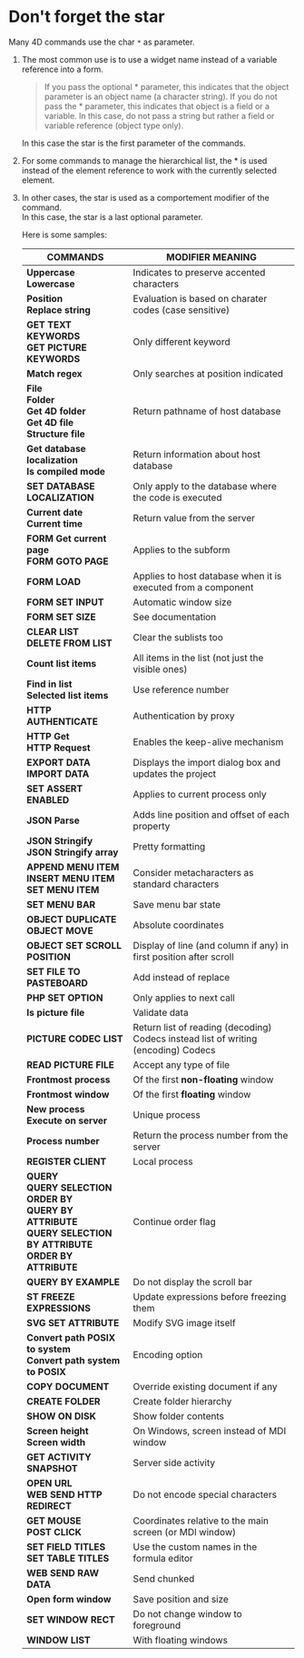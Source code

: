 # Don't forget the star

Many 4D commands use the char `*` as parameter.


1. The most common use is to use a widget name instead of a variable reference into a form.

	> If you pass the optional * parameter, this indicates that the object parameter is an object name (a character string). If you do not pass the * parameter, this indicates that object is a field or a variable. In this case, do not pass a string but rather a field or variable reference (object type only).
	
	In this case the star is the first parameter of the commands.


2. For some commands to manage the hierarchical list, the * is used instead of the element reference to work with the currently selected element.

3. In other cases, the star is used as a comportement modifier of the command.  
   In this case, the star is a last optional parameter.

	Here is some samples:
	
	|COMMANDS     |MODIFIER MEANING|
	|-------------|----------------|
	|**Uppercase**<br>**Lowercase**|Indicates to preserve accented characters|
	|**Position**<br>**Replace string**|Evaluation is based on charater codes (case sensitive)|
	|**GET TEXT KEYWORDS**<br>**GET PICTURE KEYWORDS**|Only different keyword|
	|**Match regex**|Only searches at position indicated|
	|**File**<br>**Folder**<br>**Get 4D folder**<br>**Get 4D file**<br>**Structure file**|Return pathname of host database|
	|**Get database localization**<br>**Is compiled mode**|Return information about host database|
	|**SET DATABASE LOCALIZATION**|Only apply to the database where the code is executed|
	|**Current date**<br>**Current time**|Return value from the server|
	|**FORM Get current page**<br>**FORM GOTO PAGE**|Applies to the subform|
	|**FORM LOAD**|Applies to host database when it is executed from a component|
	|**FORM SET INPUT**|Automatic window size|
	|**FORM SET SIZE**|See documentation|
	|**CLEAR LIST**<br>**DELETE FROM LIST**|Clear the sublists too|
	|**Count list items**|All items in the list (not just the visible ones)|
	|**Find in list**<br>**Selected list items**|Use reference number|
	|**HTTP AUTHENTICATE**|Authentication by proxy|
	|**HTTP Get**<br>**HTTP Request**|Enables the keep-alive mechanism|
	|**EXPORT DATA**<br>**IMPORT DATA**|Displays the import dialog box and updates the project|
	|**SET ASSERT ENABLED**|Applies to current process only|
	|**JSON Parse**|Adds line position and offset of each property|
	|**JSON Stringify**<br>**JSON Stringify array**|Pretty formatting|
	|**APPEND MENU ITEM**<br>**INSERT MENU ITEM**<br>**SET MENU ITEM**|Consider metacharacters as standard characters|
	|**SET MENU BAR**|Save menu bar state|
	|**OBJECT DUPLICATE**<br>**OBJECT MOVE**|Absolute coordinates|
	|**OBJECT SET SCROLL POSITION**|Display of line (and column if any) in first position after scroll|
	|**SET FILE TO PASTEBOARD**|Add instead of replace|
	|**PHP SET OPTION**|Only applies to next call|
	|**Is picture file**|Validate data|
	|**PICTURE CODEC LIST**|Return list of reading (decoding) Codecs instead list of writing (encoding) Codecs|
	|**READ PICTURE FILE**|Accept any type of file|
	|**Frontmost process**|Of the first **non-floating** window|
	|**Frontmost window**|Of the first **floating** window|
	|**New process**<br>**Execute on server**|Unique process|
	|**Process number**|Return the process number from the server|
	|**REGISTER CLIENT**|Local process|
	|**QUERY**<br>**QUERY SELECTION**<br>**ORDER BY**<br>**QUERY BY ATTRIBUTE**<br>**QUERY SELECTION BY ATTRIBUTE**<br>**ORDER BY ATTRIBUTE**|Continue order flag|
	|**QUERY BY EXAMPLE**|Do not display the scroll bar|
	|**ST FREEZE EXPRESSIONS**|Update expressions before freezing them|
	|**SVG SET ATTRIBUTE**|Modify SVG image itself|
	|**Convert path POSIX to system**<br>**Convert path system to POSIX**|Encoding option|
	|**COPY DOCUMENT**|Override existing document if any|
	|**CREATE FOLDER**|Create folder hierarchy|
	|**SHOW ON DISK**|Show folder contents|
	|**Screen height**<br>**Screen width**|On Windows, screen instead of MDI window|
	|**GET ACTIVITY SNAPSHOT**|Server side activity|
	|**OPEN URL**<br>**WEB SEND HTTP REDIRECT**|Do not encode special characters|
	|**GET MOUSE**<br>**POST CLICK**|Coordinates relative to the main screen (or MDI window)|
	|**SET FIELD TITLES**<br>**SET TABLE TITLES**|Use the custom names in the formula editor|
	|**WEB SEND RAW DATA**|Send chunked|
	|**Open form window**|Save position and size|
	|**SET WINDOW RECT**|Do not change window to foreground|
	|**WINDOW LIST**|With floating windows|
	





